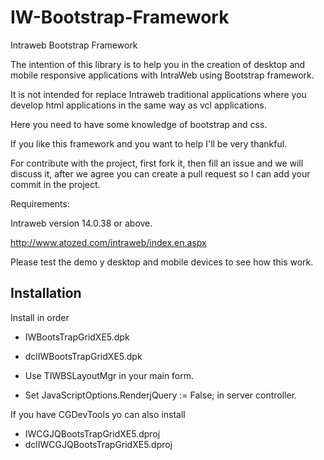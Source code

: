 # IW-Bootstrap-Framework
Intraweb Bootstrap Framework

The intention of this library is to help you in the creation of desktop and mobile responsive applications with IntraWeb using Bootstrap framework.

It is not intended for replace Intraweb traditional applications where you develop html applications in the same way as vcl applications.

Here you need to have some knowledge of bootstrap and css.

If you like this framework and you want to help I'll be very thankful.

For contribute with the project, first fork it, then fill an issue and we will discuss it, after we agree you can create a pull request so I can add your commit in the project.

Requirements:

Intraweb version 14.0.38 or above.

http://www.atozed.com/intraweb/index.en.aspx

Please test the demo y desktop and mobile devices to see how this work.

## Installation

Install in order

* IWBootsTrapGridXE5.dpk
* dclIWBootsTrapGridXE5.dpk

* Use TIWBSLayoutMgr in your main form.
* Set JavaScriptOptions.RenderjQuery := False; in server controller.

If you have CGDevTools yo can also install

* IWCGJQBootsTrapGridXE5.dproj
* dclIWCGJQBootsTrapGridXE5.dproj

